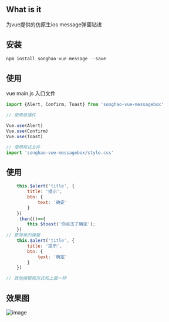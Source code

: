 ## What is it
为vue提供的仿原生ios message弹窗钻进

## 安装
```js
npm install songhao-vue-message --save
```

## 使用
vue main.js 入口文件
```javascript
import {Alert, Confirm, Toast} from 'songhao-vue-messagebox'

// 使用该插件

Vue.use(Alert)
Vue.use(Confirm)
Vue.use(Toast)

// 使用样式文件
import 'songhao-vue-messagebox/style.css'
```

## 使用
```javascript
    this.$alert('title', {
        title: '提示',
        btn: {
            text: '确定'
        }
    })
    .then(()=>{
        this.$toast('你点击了确定');
    })
// 更简单的弹窗
    this.$alert('title', {
        title: '提示',
        btn: {
            text: '确定'
        }
    })

// 其他弹窗和方式和上面一样
```
## 效果图

![image](https://github.com/songhaoreact/vue-better-messagebox/blob/master/demo.gif)






